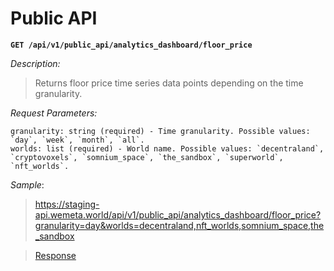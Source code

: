 # Public API

**`GET /api/v1/public_api/analytics_dashboard/floor_price`**

*Description:*

> Returns floor price time series data points depending on the time granularity.

*Request Parameters:*

    granularity: string (required) - Time granularity. Possible values: `day`, `week`, `month`, `all`.
    worlds: list (required) - World name. Possible values: `decentraland`, `cryptovoxels`, `somnium_space`, `the_sandbox`, `superworld`, `nft_worlds`.

*Sample*:

>https://staging-api.wemeta.world/api/v1/public_api/analytics_dashboard/floor_price?granularity=day&worlds=decentraland,nft_worlds,somnium_space,the_sandbox

> [Response](./responses/analytics_dashboard/unique_visitor_count.json)

<br>
<br>